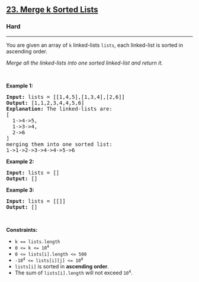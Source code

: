 <h2><a href="https://leetcode.com/problems/merge-k-sorted-lists/">23. Merge k Sorted Lists</a></h2><h3>Hard</h3><hr><div style="user-select: auto;"><p style="user-select: auto;">You are given an array of <code style="user-select: auto;">k</code> linked-lists <code style="user-select: auto;">lists</code>, each linked-list is sorted in ascending order.</p>

<p style="user-select: auto;"><em style="user-select: auto;">Merge all the linked-lists into one sorted linked-list and return it.</em></p>

<p style="user-select: auto;">&nbsp;</p>
<p style="user-select: auto;"><strong class="example" style="user-select: auto;">Example 1:</strong></p>

<pre style="user-select: auto;"><strong style="user-select: auto;">Input:</strong> lists = [[1,4,5],[1,3,4],[2,6]]
<strong style="user-select: auto;">Output:</strong> [1,1,2,3,4,4,5,6]
<strong style="user-select: auto;">Explanation:</strong> The linked-lists are:
[
  1-&gt;4-&gt;5,
  1-&gt;3-&gt;4,
  2-&gt;6
]
merging them into one sorted list:
1-&gt;1-&gt;2-&gt;3-&gt;4-&gt;4-&gt;5-&gt;6
</pre>

<p style="user-select: auto;"><strong class="example" style="user-select: auto;">Example 2:</strong></p>

<pre style="user-select: auto;"><strong style="user-select: auto;">Input:</strong> lists = []
<strong style="user-select: auto;">Output:</strong> []
</pre>

<p style="user-select: auto;"><strong class="example" style="user-select: auto;">Example 3:</strong></p>

<pre style="user-select: auto;"><strong style="user-select: auto;">Input:</strong> lists = [[]]
<strong style="user-select: auto;">Output:</strong> []
</pre>

<p style="user-select: auto;">&nbsp;</p>
<p style="user-select: auto;"><strong style="user-select: auto;">Constraints:</strong></p>

<ul style="user-select: auto;">
	<li style="user-select: auto;"><code style="user-select: auto;">k == lists.length</code></li>
	<li style="user-select: auto;"><code style="user-select: auto;">0 &lt;= k &lt;= 10<sup style="user-select: auto;">4</sup></code></li>
	<li style="user-select: auto;"><code style="user-select: auto;">0 &lt;= lists[i].length &lt;= 500</code></li>
	<li style="user-select: auto;"><code style="user-select: auto;">-10<sup style="user-select: auto;">4</sup> &lt;= lists[i][j] &lt;= 10<sup style="user-select: auto;">4</sup></code></li>
	<li style="user-select: auto;"><code style="user-select: auto;">lists[i]</code> is sorted in <strong style="user-select: auto;">ascending order</strong>.</li>
	<li style="user-select: auto;">The sum of <code style="user-select: auto;">lists[i].length</code> will not exceed <code style="user-select: auto;">10<sup style="user-select: auto;">4</sup></code>.</li>
</ul>
</div>